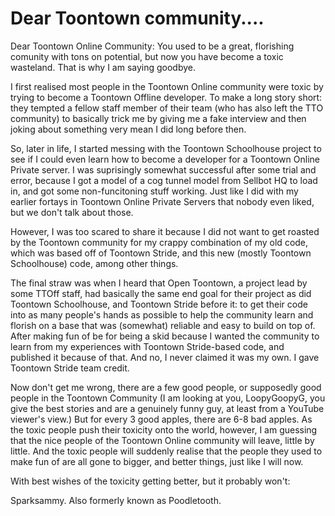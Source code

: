 # Dear Toontown community....
Dear Toontown Online Community: You used to be a great, florishing comunity with tons on potential, but now you have become a toxic wasteland. That is why I am saying goodbye.

I first realised most people in the Toontown Online community were toxic by trying to become a Toontown Offline developer. To make a long story short: they tempted a fellow staff member of their team (who has also left the TTO community) to basically trick me by giving me a fake interview and then joking about something very mean I did long before then.

So, later in life, I started messing with the Toontown Schoolhouse project to see if I could even learn how to become a developer for a Toontown Online Private server. I was suprisingly somewhat successful after some trial and error, because I got a model of a cog tunnel model from Sellbot HQ to load in, and got some non-funcitoning stuff working. Just like I did with my earlier fortays in Toontown Online Private Servers that nobody even liked, but we don't talk about those.

However, I was too scared to share it because I did not want to get roasted by the Toontown community for my crappy combination of my old code, which was based off of Toontown Stride, and this new (mostly Toontown Schoolhouse) code, among other things. 

The final straw was when I heard that Open Toontown, a project lead by some TTOff staff, had basically the same end goal for their project as did Toontown Schoolhouse, and Toontown Stride before it: to get their code into as many people's hands as possible to help the community learn and florish on a base that was (somewhat) reliable and easy to build on top of. After making fun of be for being a skid because I wanted the community to learn from my experiences with Toontown Stride-based code, and published it because of that. And no, I never claimed it was my own. I gave Toontown Stride team credit.

Now don't get me wrong, there are a few good people, or supposedly good people in the Toontown Community (I am looking at you, LoopyGoopyG, you give the best stories and are a genuinely funny guy, at least from a YouTube viewer's view.) But for every 3 good apples, there are 6-8 bad apples. As the toxic people push their toxicity onto the world, however, I am guessing that the nice people of the Toontown Online community will leave, little by little. And the toxic people will suddenly realise that the people they used to make fun of are all gone to bigger, and better things, just like I will now.

With best wishes of the toxicity getting better, but it probably won't:

Sparksammy. Also formerly known as Poodletooth.
